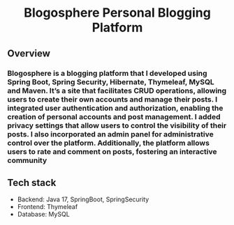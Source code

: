 <h1 align="center">Blogosphere Personal Blogging Platform</h1>

<h2 align="left">Overview</h2>

<h3 align="left">Blogosphere is a blogging platform that I developed using Spring Boot, Spring Security, Hibernate, Thymeleaf, MySQL and Maven. It’s a site that facilitates CRUD operations, allowing users to create their own accounts and manage their posts. I integrated user authentication and authorization, enabling the creation of personal accounts and post management. I added privacy settings that allow users to control the visibility of their posts. I also incorporated an admin panel for administrative control over the platform. Additionally, the platform allows users to rate and comment on posts, fostering an interactive community</h3>

<h2 align="left">Tech stack</h2>

<ul>
  <li>Backend: Java 17, SpringBoot, SpringSecurity</li>
  <li>Frontend: Thymeleaf</li>
  <li>Database: MySQL</li>
</ul>
